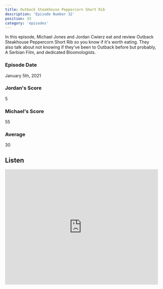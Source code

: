 ```yaml
---
title: Outback Steakhouse Peppercorn Short Rib
description: 'Episode Number 32'
position: 33
category: 'episodes'
---
```


In this episode, Michael Jones and Jordan Cwierz eat and review Outback Steakhouse Peppercorn Short Rib so you know if it's worth eating. They also talk about not knowing if they've been to Outback before but probably, A Serbian Film, and dedicated Bloomologists.

### Episode Date

January 5th, 2021

### Jordan's Score

5

### Michael's Score

55

### Average

30

## Listen

<iframe src="https://open.spotify.com/embed-podcast/episode/0BJtBB0Hfj5zqNpRBHtxsz" loading="lazy" style="border: 0; width: 100%; height: 380px;" allow="encrypted-media"></iframe>
